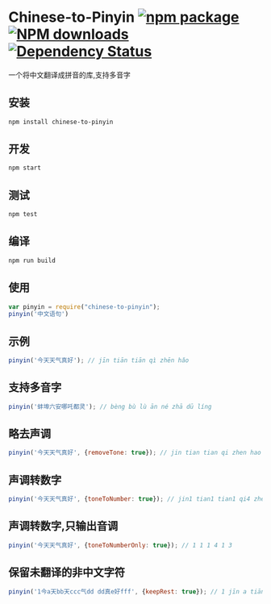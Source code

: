 # Chinese-to-Pinyin [![npm package](https://img.shields.io/npm/v/chinese-to-pinyin.svg?style=flat-square)](https://www.npmjs.org/package/chinese-to-pinyin) [![NPM downloads](https://img.shields.io/npm/dm/chinese-to-pinyin.svg?style=flat-square)](https://npmjs.org/package/chinese-to-pinyin) [![Dependency Status](https://david-dm.org/zhujun24/chinese-to-pinyin.svg?style=flat-square)](https://david-dm.org/zhujun24/chinese-to-pinyin)

一个将中文翻译成拼音的库,支持多音字

## 安装
```bash
npm install chinese-to-pinyin
```

## 开发
```bash
npm start
```

## 测试
```bash
npm test
```

## 编译
```bash
npm run build
```

## 使用
```js
var pinyin = require("chinese-to-pinyin");
pinyin('中文语句')
```

## 示例
```js
pinyin('今天天气真好'); // jīn tiān tiān qì zhēn hǎo
```

## 支持多音字
```js
pinyin('蚌埠六安哪吒都灵'); // bèng bù lù ān né zhā dū líng
```

## 略去声调
```js
pinyin('今天天气真好', {removeTone: true}); // jin tian tian qi zhen hao
```

## 声调转数字
```js
pinyin('今天天气真好', {toneToNumber: true}); // jin1 tian1 tian1 qi4 zhen1 hao3
```

## 声调转数字,只输出音调
```js
pinyin('今天天气真好', {toneToNumberOnly: true}); // 1 1 1 4 1 3
```

## 保留未翻译的非中文字符
```js
pinyin('1今a天bb天ccc气dd dd真e好fff', {keepRest: true}); // 1 jīn a tiān bb tiān ccc qì dd dd zhēn e hǎo fff
```
